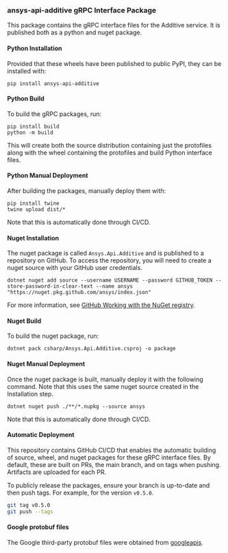 ### ansys-api-additive gRPC Interface Package

This package contains the gRPC interface files for the Additive
service. It is published both as a python and nuget package.

#### Python Installation

Provided that these wheels have been published to public PyPI, they can be installed with:

```
pip install ansys-api-additive
```

#### Python Build

To build the gRPC packages, run:

```
pip install build
python -m build
```

This will create both the source distribution containing just the protofiles along with the wheel containing the protofiles and build Python interface files.

#### Python Manual Deployment

After building the packages, manually deploy them with:

```
pip install twine
twine upload dist/*
```

Note that this is automatically done through CI/CD.

#### Nuget Installation

The nuget package is called `Ansys.Api.Additive` and is published
to a repository on GitHub. To access the repository, you will
need to create a nuget source with your GitHub user credentials.

```
dotnet nuget add source --username USERNAME --password GITHUB_TOKEN --store-password-in-clear-text --name ansys "https://nuget.pkg.github.com/ansys/index.json"
```

For more information, see [GitHub Working with the NuGet registry](https://docs.github.com/en/packages/working-with-a-github-packages-registry/working-with-the-nuget-registry).

#### Nuget Build

To build the nuget package, run:

```
dotnet pack csharp/Ansys.Api.Additive.csproj -o package
```

#### Nuget Manual Deployment

Once the nuget package is built, manually deploy it with the following command. Note that this uses the same nuget source created in the Installation step.

```
dotnet nuget push ./**/*.nupkg --source ansys
```

Note that this is automatically done through CI/CD.

#### Automatic Deployment

This repository contains GitHub CI/CD that enables the automatic building of source, wheel, and nuget packages for these gRPC interface files. By default, these are built on PRs, the main branch, and on tags when pushing. Artifacts are uploaded for each PR.

To publicly release the packages, ensure your branch is up-to-date and then push tags. For example, for the version ``v0.5.0``.

```bash
git tag v0.5.0
git push --tags
```

#### Google protobuf files 

The Google third-party protobuf files were obtained from [googleapis](https://github.com/googleapis/googleapis).